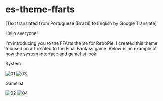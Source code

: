 # es-theme-ffarts

[Text translated from Portuguese (Brazil) to English by Google Translate]


Hello everyone!

I'm introducing you to the FFArts theme for RetroPie. I created this theme focused on art related to the Final Fantasy game. Below is an example of how the system interface and gamelist look.

System

![01](https://github.com/user-attachments/assets/74c70363-e524-4930-afa6-dcf16bce69ad)
![03](https://github.com/user-attachments/assets/ac1777cb-1e0f-4855-9744-2fd11910fdbf)

Gamelist

![02](https://github.com/user-attachments/assets/ede2d526-91d7-4c78-9a75-1de9656cbefb)
![04](https://github.com/user-attachments/assets/723c6113-eba9-43a8-9b3d-7419c846582e)
